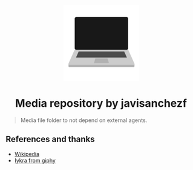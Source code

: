 <div id="header" align = center>
  <img src="https://github.com/Javisanchezf/media/blob/main/pc-gif.webp" width="200"/>
</div>

<h1 align = center>Media repository by javisanchezf</h1>

> Media file folder to not depend on external agents.

<h2>References and thanks</h2>

* [Wikipedia](https://www.wikipedia.org/)
* [Iykra from giphy](https://giphy.com/iykra/)
